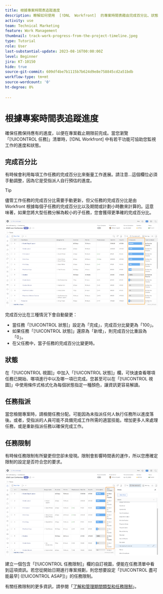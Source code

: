```yaml
---
title: 根據專案時間表追蹤進度
description: 瞭解如何使用  [!DNL  Workfront]  的專案時間表藉由完成百分比、狀態、指派或限制來追蹤工作進度。
activity: use
team: Technical Marketing
feature: Work Management
thumbnail: track-work-progress-from-the-project-timeline.jpeg
type: Tutorial
role: User
last-substantial-update: 2023-08-16T00:00:00Z
level: Beginner
jira: KT-10150
hide: true
source-git-commit: 609df4be7b1115b7b624d9e8e758845cd2a51bdb
workflow-type: tm+mt
source-wordcount: '0'
ht-degree: 0%

---
```


# 根據專案時間表追蹤進度

確保任務保持應有的進度，以便在專案截止期限前完成。當您瀏覽「[!UICONTROL 任務]」清單時，[!DNL  Workfront] 中有若干功能可協助您監視工作的進度和狀態。

## 完成百分比

有時候會利用每項工作任務的完成百分比來衡量工作進展。請注意...這個欄位必須手動調整，因為它是受指派人自行預估的進度。

>[!TIP]
>
>儘管工作任務的完成百分比需要手動更新，但父任務的完成百分比是由 Workfront 根據每個子任務的完成百分比以及期間或計劃小時數來計算的。這意味著，如果您將大型任務分解為較小的子任務，您會獲得更準確的完成百分比。


![專案任務清單顯示「[!UICONTROL 完成百分比]」欄](assets/planner-fund-task-percent-complete.png)

完成百分比在三種情況下會自動變更：

* 當任務「[!UICONTROL 狀態]」設定為「完成」，完成百分比變更為「100」。
* 如果任務「[!UICONTROL 狀態]」還原為「新增」，則完成百分比重設為「0」。
* 在父任務中，當子任務的完成百分比變更時。

## 狀態

在「[!UICONTROL 視圖]」中加入「[!UICONTROL 狀態]」欄，可快速查看哪項任務已開始、哪項進行中以及哪一項已完成。您甚至可以在「[!UICONTROL 視圖]」中使用條件式格式化為每個狀態指定一種顏色，讓資訊更容易解讀。

## 任務指派

當您檢閱專案時，請檢閱任務分配。可能因為未指派任何人執行任務所以進度落後。或者，受指派的人員可能不具備完成工作所需的適當技能。增加更多人來處理任務，或是重新指派任務以確保完成工作。

## 任務限制

有時候任務限制有所變更但您卻未發現。限制會影響時間表的運作，所以您應確定限制的設定是否符合您的要求。

![專案任務清單顯示任務限制欄](assets/planner-fund-task-constraint.png)

建立一個包含「[!UICONTROL 任務限制]」欄的自訂視圖，便能在任務清單中看到這項資訊。若您從開始日期進行專案規劃，則您想要設定「[!UICONTROL 盡可能最早] ([!UICONTROL ASAP])」的任務限制。

有關任務限制的更多資訊，請參閱「[了解和管理期間類型和任務限制](https://experienceleague.adobe.com/docs/workfront-learn/tutorials-workfront/manage-work/intermediate-projects/understand-and-manage-duration-types-and-task-constraints.html)」。
